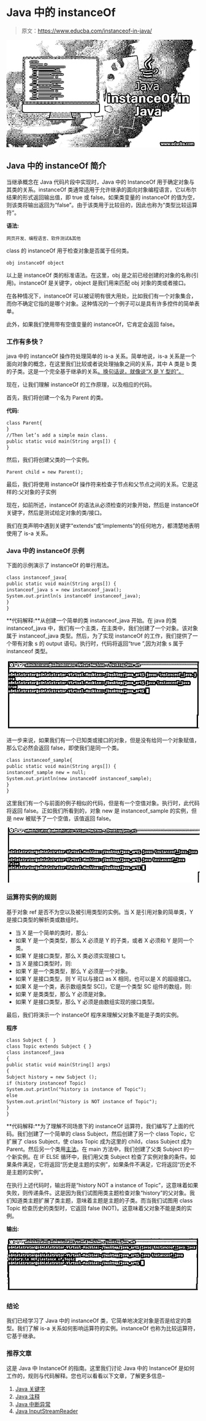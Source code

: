 # Java 中的 instanceOf

> 原文：<https://www.educba.com/instanceof-in-java/>

![InstanceOf-in-Java](img/b10fa0431b9540ed0d6bc9c8ba6be8a9.png)



## Java 中的 instanceOf 简介

当继承概念在 Java 代码片段中实现时，Java 中的 InstanceOf 用于确定对象与其类的关系。instanceOf 类通常适用于允许继承的面向对象编程语言，它以布尔结果的形式返回输出值，即 true 或 false。如果类变量的 instanceOf 的值为空，则该类将输出返回为“false”。由于该类用于比较目的，因此也称为“类型比较运算符”。

**语法:**

<small>网页开发、编程语言、软件测试&其他</small>

class 的 instanceOf 用于检查对象是否属于任何类。

```
obj instanceOf object
```

以上是 instanceOf 类的标准语法。在这里，obj 是之前已经创建的对象的名称(引用)。instanceOf 是关键字，object 是我们用来匹配 obj 对象的类或者接口。

在各种情况下，instanceOf 可以被证明有很大用处，比如我们有一个对象集合，而你不确定它指的是哪个对象。这种情况的一个例子可以是具有许多控件的简单表单。

此外，如果我们使用带有空值变量的 instanceOf，它肯定会返回 false。

### 工作有多快？

java 中的 instanceOf 操作符处理简单的 is-a 关系。简单地说，is-a 关系是一个面向对象的概念，在这里我们比较或者说处理抽象之间的关系，其中 A 类是 b 类的子类。这是一个完全基于继承的关系[。换句话说，就像说“X 是 Y 型的”。](https://www.educba.com/what-is-inheritance-in-programming/)

现在，让我们理解 instanceOf 的工作原理，以及相应的代码。

首先，我们将创建一个名为 Parent 的类。

**代码:**

```
class Parent{
}
//Then let’s add a simple main class.
public static void main(String args[]) {
}
```

然后，我们将创建父类的一个实例。

```
Parent child = new Parent();
```

最后，我们将使用 instanceOf 操作符来检查子节点和父节点之间的关系。它是这样的:父对象的子实例

现在，如前所述，instanceOf 的语法从必须检查的对象开始，然后是 instanceOf 关键字，然后是测试给定对象的类/接口。

我们在类声明中遇到关键字“extends”或“implements”的任何地方，都清楚地表明使用了 is-a 关系。

### Java 中的 instanceOf 示例

下面的示例演示了 instanceOf 的单行用法。

```
class instanceof_java{
public static void main(String args[]) {
instanceof_java s = new instanceof_java();
System.out.println(s instanceOf instanceof_java);
}
}
```

**代码解释:**从创建一个简单的类 instanceof_java 开始。在 java 的类 instanceof_java 中，我们有一个主类，在主类中，我们创建了一个对象。该对象属于 instanceof_java 类型。然后，为了实现 instanceOf 的工作，我们提供了一个带有对象 s 的 output 语句。执行时，代码将返回“true ”,因为对象 s 属于 instanceof 类型。

![INSTANCEOF JAVA1](img/e402a20368c138eeb0c09ae6a0cf9c89.png)



进一步来说，如果我们有一个已知类或接口的对象，但是没有给同一个对象赋值，那么它必然会返回 false，即使我们是同一个类。

```
class instanceof_sample{
public static void main(String args[]) {
instanceof_sample new = null;
System.out.println(new instanceOf instanceof_sample);
}
}
```

这里我们有一个与前面的例子相似的代码，但是有一个空值对象。执行时，此代码将返回 false。正如我们所看到的，对象 new 是 instanceof_sample 的实例，但是 new 被赋予了一个空值，该值返回 false。

![instanceof new](img/e5c376035e91e5115694f79d7009921e.png)



### 运算符实例的规则

基于对象 ref 是否不为空以及被引用类型的实例。当 X 是引用对象的简单类，Y 是接口类型的解析类或数组时。

*   当 X 是一个简单的类时，那么:
*   如果 Y 是一个类类型，那么 X 必须是 Y 的子类，或者 X 必须和 Y 是同一个类。
*   如果 Y 是接口类型，那么 X 类必须实现接口 t。
*   当 X 是接口类型时，则:
*   如果 Y 是一个类类型，那么 Y 必须是一个对象。
*   如果 Y 是接口类型，则 Y 可以与接口 as X 相同，也可以是 X 的超级接口。
*   如果 X 是一个类，表示数组类型 SC[]，它是一个类型 SC 组件的数组，则:
*   如果 Y 是类类型，那么 Y 必须是对象。
*   如果 Y 是接口类型，那么 Y 必须是由数组实现的接口类型。

最后，我们将演示一个 instanceOf 程序来理解父对象不能是子类的实例。

**程序**

```
class Subject {  }
class Topic extends Subject { }
class instanceof_java
{
public static void main(String[] args)
{
Subject history = new Subject ();
if (history instanceof Topic)
System.out.println("history is instance of Topic");
else
System.out.println("history is NOT instance of Topic");
}
}
```

**代码解释:**为了理解不同场景下的 instanceOf 运算符，我们编写了上面的代码。我们创建了一个简单的 class Subject，然后创建了另一个 class Topic，它扩展了 class Subject，使 class Topic 成为这里的 child，class Subject 成为 Parent。然后另一个类用[主法](https://www.educba.com/python-main-method/)。在 main 方法中，我们创建了父类 Subject 的一个新实例。在 IF ELSE 循环中，我们用父类 Subject 检查了实例对象的条件。如果条件满足，它将返回“历史是主题的实例”，如果条件不满足，它将返回“历史不是主题的实例”。

在执行上述代码时，输出将是“history NOT a instance of Topic”，这意味着如果失败，则传递条件。这是因为我们试图用类主题检查对象“history”的父对象。我们知道类主题扩展了类主题，意味着主题是主题的子类。而当我们试图用 class Topic 检查历史的类型时，它返回 false (NOT)。这意味着父对象不能是类的实例。

**输出:**

![Virtual machine](img/f84379cdffc0c24cec43a5fe837dade6.png)



### 结论

我们已经学习了 Java 中的 instanceOf 类，它简单地决定对象是否是给定的类型。我们了解 is-a 关系如何影响运算符的实例。instanceOf 也称为比较运算符，它基于继承。

### 推荐文章

这是 Java 中 InstanceOf 的指南。这里我们讨论 Java 中的 InstanceOf 是如何工作的，规则与代码解释。您也可以看看以下文章，了解更多信息–

1.  [Java 关键字](https://www.educba.com/java-keywords/)
2.  [Java 注释](https://www.educba.com/java-annotations/)
3.  [Java 中断异常](https://www.educba.com/java-interruptedexception/)
4.  [Java InputStreamReader](https://www.educba.com/java-inputstreamreader/)





